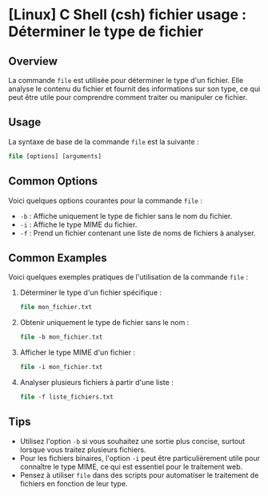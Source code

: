 # [Linux] C Shell (csh) fichier usage : Déterminer le type de fichier

## Overview
La commande `file` est utilisée pour déterminer le type d'un fichier. Elle analyse le contenu du fichier et fournit des informations sur son type, ce qui peut être utile pour comprendre comment traiter ou manipuler ce fichier.

## Usage
La syntaxe de base de la commande `file` est la suivante :

```csh
file [options] [arguments]
```

## Common Options
Voici quelques options courantes pour la commande `file` :

- `-b` : Affiche uniquement le type de fichier sans le nom du fichier.
- `-i` : Affiche le type MIME du fichier.
- `-f` : Prend un fichier contenant une liste de noms de fichiers à analyser.

## Common Examples
Voici quelques exemples pratiques de l'utilisation de la commande `file` :

1. Déterminer le type d'un fichier spécifique :

    ```csh
    file mon_fichier.txt
    ```

2. Obtenir uniquement le type de fichier sans le nom :

    ```csh
    file -b mon_fichier.txt
    ```

3. Afficher le type MIME d'un fichier :

    ```csh
    file -i mon_fichier.txt
    ```

4. Analyser plusieurs fichiers à partir d'une liste :

    ```csh
    file -f liste_fichiers.txt
    ```

## Tips
- Utilisez l'option `-b` si vous souhaitez une sortie plus concise, surtout lorsque vous traitez plusieurs fichiers.
- Pour les fichiers binaires, l'option `-i` peut être particulièrement utile pour connaître le type MIME, ce qui est essentiel pour le traitement web.
- Pensez à utiliser `file` dans des scripts pour automatiser le traitement de fichiers en fonction de leur type.